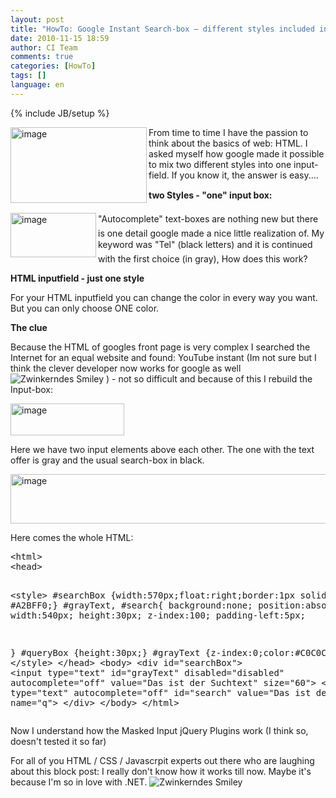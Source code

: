 ```yaml
---
layout: post
title: "HowTo: Google Instant Search-box – different styles included in just one input-field?"
date: 2010-11-15 18:59
author: CI Team
comments: true
categories: [HowTo]
tags: []
language: en
---
```

{% include JB/setup %}


<p><img title="image" border="0" alt="image" align="left" src="{{BASE_PATH}}/assets/wp-images-de/image_thumb254.png" width="218" height="121" />From time to time I have the passion to think about the basics of web: HTML. I asked myself how google made it possible to mix two different styles into one input-field. If you know it, the answer is easy....</p>  
  
  
  
  

<p><b>two Styles - "one" input box:</b></p>
<p><img title="image" border="0" alt="image" align="left" src="{{BASE_PATH}}/assets/wp-images-de/image_thumb255.png" width="137" height="71" />"Autocomplete" text-boxes are nothing new but there is one detail google made a nice little realization of. My keyword was "Tel" (black letters) and it is continued with the first choice (in gray), How does this work?</p>
<p><b>HTML inputfield - just one style</b></p>
<p>For your HTML inputfield you can change the color in every way you want. But you can only choose ONE color.</p>
<p><b>The clue</b></p>  

<p>Because the HTML of googles front page is very complex I searched the Internet for an equal website and found: YouTube instant (Im not sure but I think the clever developer now works for google as well <img style="border-bottom-style: none; border-right-style: none; border-top-style: none; border-left-style: none" class="wlEmoticon wlEmoticon-winkingsmile" alt="Zwinkerndes Smiley" src="{{BASE_PATH}}/assets/wp-images-en/wlEmoticon-winkingsmile1.png" /> ) - not so difficult and because of this I rebuild the Input-box:</p>
<p><a href="{{BASE_PATH}}/assets/wp-images-en/image94.png"><img style="background-image: none; border-right-width: 0px; padding-left: 0px; padding-right: 0px; display: inline; border-top-width: 0px; border-bottom-width: 0px; border-left-width: 0px; padding-top: 0px" title="image" border="0" alt="image" src="{{BASE_PATH}}/assets/wp-images-en/image_thumb3.png" width="182" height="51" /></a></p>
<p>Here we have two input elements above each other. The one with the text offer is gray and the usual search-box in black.</p>
<p><a href="{{BASE_PATH}}/assets/wp-images-en/image95.png"><img style="background-image: none; border-right-width: 0px; padding-left: 0px; padding-right: 0px; display: inline; border-top-width: 0px; border-bottom-width: 0px; border-left-width: 0px; padding-top: 0px" title="image" border="0" alt="image" src="{{BASE_PATH}}/assets/wp-images-en/image_thumb4.png" width="556" height="79" /></a></p>
<p>Here comes the whole HTML:</p>  <div style="padding-bottom: 0px; margin: 0px; padding-left: 0px; padding-right: 0px; display: inline; float: none; padding-top: 0px" id="scid:812469c5-0cb0-4c63-8c15-c81123a09de7:fc6e5347-c342-41b6-ab2e-5946d7c2dcb8" class="wlWriterEditableSmartContent"><pre name="code" class="xml">&lt;html&gt;
&lt;head&gt; 

&lt;style&gt;
#searchBox {width:570px;float:right;border:1px solid #A2BFF0;}
#grayText, #search{
	background:none;
	position:absolute;
	width:540px;
	height:30px;
	z-index:100;
	padding-left:5px;

}
#queryBox {height:30px;}
#grayText {z-index:0;color:#C0C0C0;}
&lt;/style&gt;
&lt;/head&gt;
&lt;body&gt;
	&lt;div id="searchBox"&gt;
		&lt;input type="text" id="grayText" disabled="disabled" autocomplete="off" value="Das ist der Suchtext" size="60"&gt;
		&lt;input type="text" autocomplete="off" id="search" value="Das ist der" size="60" name="q"&gt;
	&lt;/div&gt;
&lt;/body&gt;
&lt;/html&gt;</pre></div>

<p>Now I understand how the Masked Input jQuery Plugins work (I think so, doesn't tested it so far)</p>

<p>For all of you HTML / CSS / Javascrpit experts out there who are laughing about this block post: I really don't know how it works till now. Maybe it's because I'm so in love with .NET. <img style="border-bottom-style: none; border-right-style: none; border-top-style: none; border-left-style: none" class="wlEmoticon wlEmoticon-winkingsmile" alt="Zwinkerndes Smiley" src="{{BASE_PATH}}/assets/wp-images-en/wlEmoticon-winkingsmile1.png" /></p>
